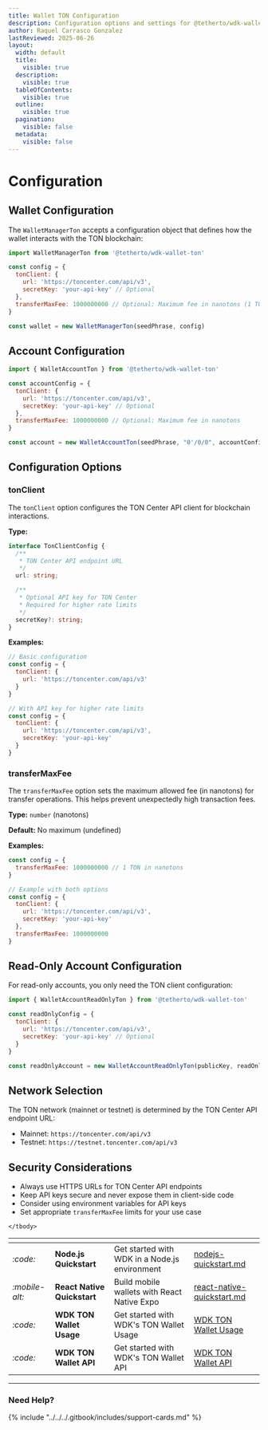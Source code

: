 ```yaml
---
title: Wallet TON Configuration
description: Configuration options and settings for @tetherto/wdk-wallet-ton
author: Raquel Carrasco Gonzalez
lastReviewed: 2025-06-26
layout:
  width: default
  title:
    visible: true
  description:
    visible: true
  tableOfContents:
    visible: true
  outline:
    visible: true
  pagination:
    visible: false
  metadata:
    visible: false
---
```


# Configuration

## Wallet Configuration

The `WalletManagerTon` accepts a configuration object that defines how the wallet interacts with the TON blockchain:

```javascript
import WalletManagerTon from '@tetherto/wdk-wallet-ton'

const config = {
  tonClient: {
    url: 'https://toncenter.com/api/v3',
    secretKey: 'your-api-key' // Optional
  },
  transferMaxFee: 1000000000 // Optional: Maximum fee in nanotons (1 TON)
}

const wallet = new WalletManagerTon(seedPhrase, config)
```

## Account Configuration

```javascript
import { WalletAccountTon } from '@tetherto/wdk-wallet-ton'

const accountConfig = {
  tonClient: {
    url: 'https://toncenter.com/api/v3',
    secretKey: 'your-api-key' // Optional
  },
  transferMaxFee: 1000000000 // Optional: Maximum fee in nanotons
}

const account = new WalletAccountTon(seedPhrase, "0'/0/0", accountConfig)
```

## Configuration Options

### tonClient

The `tonClient` option configures the TON Center API client for blockchain interactions.

**Type:**
```typescript
interface TonClientConfig {
  /**
   * TON Center API endpoint URL
   */
  url: string;

  /**
   * Optional API key for TON Center
   * Required for higher rate limits
   */
  secretKey?: string;
}
```

**Examples:**
```javascript
// Basic configuration
const config = {
  tonClient: { 
    url: 'https://toncenter.com/api/v3'
  }
}

// With API key for higher rate limits
const config = {
  tonClient: {
    url: 'https://toncenter.com/api/v3',
    secretKey: 'your-api-key'
  }
}
```

### transferMaxFee

The `transferMaxFee` option sets the maximum allowed fee (in nanotons) for transfer operations. This helps prevent unexpectedly high transaction fees.

**Type:** `number` (nanotons)

**Default:** No maximum (undefined)

**Examples:**
```javascript
const config = {
  transferMaxFee: 1000000000 // 1 TON in nanotons
}

// Example with both options
const config = {
  tonClient: {
    url: 'https://toncenter.com/api/v3',
    secretKey: 'your-api-key'
  },
  transferMaxFee: 1000000000
}
```

## Read-Only Account Configuration

For read-only accounts, you only need the TON client configuration:

```javascript
import { WalletAccountReadOnlyTon } from '@tetherto/wdk-wallet-ton'

const readOnlyConfig = {
  tonClient: {
    url: 'https://toncenter.com/api/v3',
    secretKey: 'your-api-key' // Optional
  }
}

const readOnlyAccount = new WalletAccountReadOnlyTon(publicKey, readOnlyConfig)
```

## Network Selection

The TON network (mainnet or testnet) is determined by the TON Center API endpoint URL:

- Mainnet: `https://toncenter.com/api/v3`
- Testnet: `https://testnet.toncenter.com/api/v3`

## Security Considerations

- Always use HTTPS URLs for TON Center API endpoints
- Keep API keys secure and never expose them in client-side code
- Consider using environment variables for API keys
- Set appropriate `transferMaxFee` limits for your use case


<table data-card-size="large" data-view="cards">
	<thead>
		<tr>
			<th></th>
			<th></th>
			<th></th>
			<th data-hidden data-card-target data-type="content-ref"></th>
		</tr>
	</thead>
	<tbody>
		<tr>
			<td>
				<i class="fa-code">:code:</i>
			</td>
			<td>
				<strong>Node.js Quickstart</strong>
			</td>
			<td>Get started with WDK in a Node.js environment</td>
			<td>
				<a href="../../../start-building/nodejs-bare-quickstart.md">nodejs-quickstart.md</a>
			</td>
		</tr>
    <tr>
			<td>
				<i class="fa-mobile-alt">:mobile-alt:</i>
			</td>
			<td>
				<strong>React Native Quickstart</strong>
			</td>
			<td>Build mobile wallets with React Native Expo</td>
			<td>
				<a href="../../../start-building/react-native-quickstart.md">react-native-quickstart.md</a>
			</td>
		</tr>
    <tr>
			<td>
				<i class="fa-code">:code:</i>
			</td>
			<td>
				<strong>WDK TON Wallet Usage</strong>
			</td>
			<td>Get started with WDK's TON Wallet Usage</td>
			<td>
				<a href="./configuration.md">WDK TON Wallet Usage</a>
			</td>
		</tr>
        <tr>
			<td>
				<i class="fa-code">:code:</i>
			</td>
			<td>
				<strong>WDK TON Wallet API</strong>
			</td>
			<td>Get started with WDK's TON Wallet API</td>
			<td>
				<a href="./api-reference.md">WDK TON Wallet API</a>
			</td>
		</tr>
  
	</tbody>
</table>

***

### Need Help?

{% include "../../../.gitbook/includes/support-cards.md" %}



